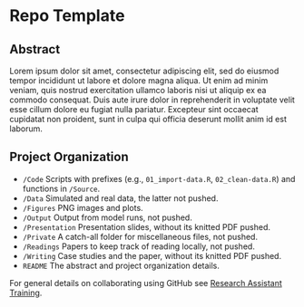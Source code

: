 Repo Template
================

## Abstract

Lorem ipsum dolor sit amet, consectetur adipiscing elit, sed do eiusmod
tempor incididunt ut labore et dolore magna aliqua. Ut enim ad minim
veniam, quis nostrud exercitation ullamco laboris nisi ut aliquip ex ea
commodo consequat. Duis aute irure dolor in reprehenderit in voluptate
velit esse cillum dolore eu fugiat nulla pariatur. Excepteur sint
occaecat cupidatat non proident, sunt in culpa qui officia deserunt
mollit anim id est laborum.

## Project Organization

  - `/Code` Scripts with prefixes (e.g., `01_import-data.R`,
    `02_clean-data.R`) and functions in `/Source`.
  - `/Data` Simulated and real data, the latter not pushed.
  - `/Figures` PNG images and plots.
  - `/Output` Output from model runs, not pushed.
  - `/Presentation` Presentation slides, without its knitted PDF pushed.
  - `/Private` A catch-all folder for miscellaneous files, not pushed.
  - `/Readings` Papers to keep track of reading locally, not pushed.
  - `/Writing` Case studies and the paper, without its knitted PDF
    pushed.
  - `README` The abstract and project organization details.

For general details on collaborating using GitHub see [Research
Assistant Training](https://github.com/marcdotson/ra-training).
